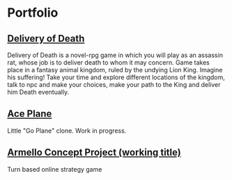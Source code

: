 # Portfolio

## [Delivery of Death](https://ldjam.com/events/ludum-dare/53/delivery-of-death)
Delivery of Death is a novel-rpg game in which you will play as an assassin rat, whose job is to deliver death to whom it may concern. Game takes place in a fantasy animal kingdom, ruled by the undying Lion King. Imagine his suffering! Take your time and explore different locations of the kingdom, talk to npc and make your choices, make your path to the King and deliver him Death eventually. 

## [Ace Plane](https://github.com/MountainInn/Ace-Plane)
Little "Go Plane" clone. Work in progress.

## [Armello Concept Project (working title)](https://github.com/MountainInn/ArmelloConceptProject)
Turn based online strategy game
